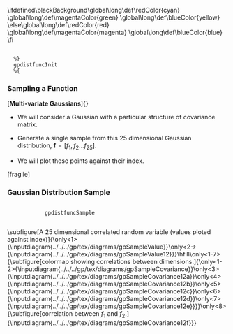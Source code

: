 \ifdefined\blackBackground\global\long\def\redColor{cyan}
\global\long\def\magentaColor{green} \global\long\def\blueColor{yellow}
\else\global\long\def\redColor{red}
\global\long\def\magentaColor{magenta} \global\long\def\blueColor{blue}
\fi

``` {#mycode .octave .numberLines startFrom="0"}

  %}
  gpdistfuncInit
  %{
```

<!--frame start-->
### Sampling a Function

[**Multi-variate Gaussians**]{}

-   We will consider a Gaussian with a particular structure of
    covariance matrix.

-   Generate a single sample from this 25 dimensional Gaussian
    distribution,
    ${\mathbf{{f}}}=\left[{f}_{1},{f}_{2}\dots {f}_{25}\right]$.

-   We will plot these points against their index.

<!--frame end-->
<!--frame start-->
\[fragile\]

### Gaussian Distribution Sample

``` {#mycode .octave .numberLines startFrom="0"}

            gpdistfuncSample
          
```

\subfigure[A 25 dimensional correlated random variable (values ploted against index)]{\only<1>{\inputdiagram{../../../gp/tex/diagrams/gpSampleValue}}\only<2->{\inputdiagram{../../../gp/tex/diagrams/gpSampleValue12}}}\hfill\only<1-7>{\subfigure[colormap showing correlations between dimensions.]{\only<1-2>{\inputdiagram{../../../gp/tex/diagrams/gpSampleCovariance}}\only<3>{\inputdiagram{../../../gp/tex/diagrams/gpSampleCovariance12a}}\only<4>{\inputdiagram{../../../gp/tex/diagrams/gpSampleCovariance12b}}\only<5>{\inputdiagram{../../../gp/tex/diagrams/gpSampleCovariance12c}}\only<6>{\inputdiagram{../../../gp/tex/diagrams/gpSampleCovariance12d}}\only<7>{\inputdiagram{../../../gp/tex/diagrams/gpSampleCovariance12e}}}}\only<8>{\subfigure[correlation between ${f}_1$ and ${f}_2$.]{\inputdiagram{../../../gp/tex/diagrams/gpSampleCovariance12f}}}

<!--frame end-->

